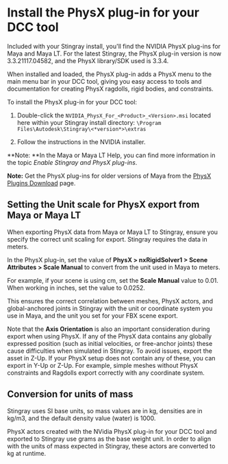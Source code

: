 # Install the PhysX plug-in for your DCC tool

Included with your Stingray install, you'll find the NVIDIA PhysX plug-ins for Maya and Maya LT. For the latest Stingray, the PhysX plug-in version is now 3.3.21117.04582, and the PhysX library/SDK used is 3.3.4.

When installed and loaded, the PhysX plug-in adds a PhysX menu to the main menu bar in your DCC tool, giving you easy access to tools and documentation for creating PhysX ragdolls, rigid bodies, and constraints.

To install the PhysX plug-in for your DCC tool:

1. Double-click the `NVIDIA_PhysX_For_<Product>_<Version>.msi` located here within your Stingray install directory: `\Program Files\Autodesk\Stingray\<*version*>\extras`

2. Follow the instructions in the NVIDIA installer.

**Note: **In the Maya or Maya LT Help, you can find more information in the topic *Enable Stingray and PhysX plug-ins*.

**Note:** Get the PhysX plug-ins for older versions of Maya from the [PhysX Plugins Download]( http://www.autodesk.com/physx-plugins-download) page.

## Setting the Unit scale for PhysX export from Maya or Maya LT

When exporting PhysX data from Maya or Maya LT to Stingray, ensure you specify the correct unit scaling for export. Stingray requires the data in meters.

In the PhysX plug-in, set the value of **PhysX > nxRigidSolver1 > Scene Attributes > Scale Manual** to convert from the unit used in Maya to meters.

For example, if your scene is using cm, set the **Scale Manual** value to 0.01. When working in inches, set the value to 0.0252.

This ensures the correct correlation between meshes, PhysX actors, and global-anchored joints in Stingray with the unit or coordinate system you use in Maya, and the unit you set for your FBX scene export.

Note that the **Axis Orientation** is also an important consideration during export when using PhysX.  If any of the PhysX data contains any globally expressed position (such as initial velocities, or free-anchor joints) these cause difficulties when simulated in Stingray. To avoid issues, export the asset in Z-Up.  If your PhysX setup does not contain any of these, you can export in Y-Up or Z-Up. For example, simple meshes without PhysX constraints and Ragdolls export correctly with any coordinate system.

## Conversion for units of mass

Stingray uses SI base units, so mass values are in kg, densities are in kg/m3, and the default density value (water) is 1000.

PhysX actors created with the NVidia PhysX plug-in for your DCC tool and exported to Stingray use grams as the base weight unit. In order to align with the units of mass expected in Stingray, these actors are converted to kg at runtime.
